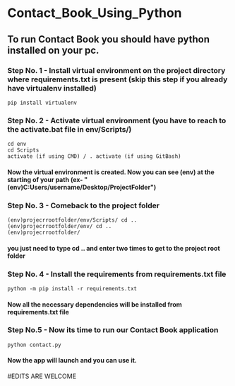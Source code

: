 # Contact_Book_Using_Python

## To run Contact Book you should have python installed on your pc.

### Step No. 1 - Install virtual environment on the project directory where requirements.txt is present (skip this step if you already have virtualenv installed)

```
pip install virtualenv
```

### Step No. 2 - Activate virtual environment (you have to reach to the activate.bat file in env/Scripts/)

```
cd env
cd Scripts
activate (if using CMD) / . activate (if using GitBash)
```

#### Now the virtual environment is created. Now you can see (env) at the starting of your path (ex- "(env)C:Users/username/Desktop/ProjectFolder")

### Step No. 3 - Comeback to  the project folder

```
(env)projecrrootfolder/env/Scripts/ cd ..
(env)projecrrootfolder/env/ cd ..
(env)projecrrootfolder/
```
#### you just need to type cd .. and enter two times to get to the project root folder

### Step No. 4 - Install the requirements from requirements.txt file

```
python -m pip install -r requirements.txt
```

#### Now  all the necessary dependencies will be installed from requirements.txt file

### Step No.5 - Now its time to run our Contact Book application

```
python contact.py
```

#### Now the app will launch and you can use it.

#EDITS ARE WELCOME
